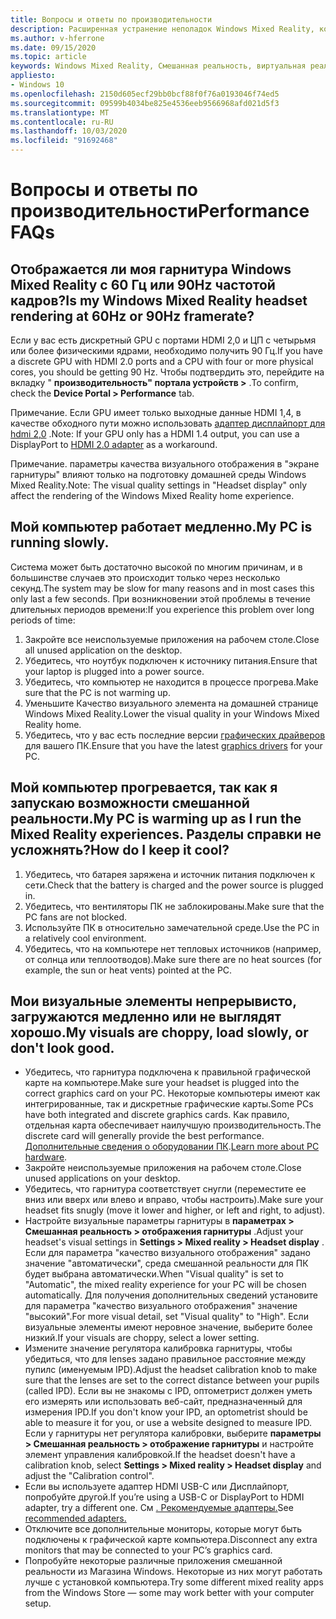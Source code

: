 ```yaml
---
title: Вопросы и ответы по производительности
description: Расширенная устранение неполадок Windows Mixed Reality, которая выходит за рамки стандартной документации по поддержке пользователей.
ms.author: v-hferrone
ms.date: 09/15/2020
ms.topic: article
keywords: Windows Mixed Reality, Смешанная реальность, виртуальная реальность, VR, MR, устранение неполадок, ошибки, Справка, поддержка, производительность
appliesto:
- Windows 10
ms.openlocfilehash: 2150d605ecf29bb0bcf88f0f76a0193046f74ed5
ms.sourcegitcommit: 09599b4034be825e4536eeb9566968afd021d5f3
ms.translationtype: MT
ms.contentlocale: ru-RU
ms.lasthandoff: 10/03/2020
ms.locfileid: "91692468"
---
```

# <a name="performance-faqs"></a><span data-ttu-id="48625-104">Вопросы и ответы по производительности</span><span class="sxs-lookup"><span data-stu-id="48625-104">Performance FAQs</span></span>

## <a name="is-my-windows-mixed-reality-headset-rendering-at-60hz-or-90hz-framerate"></a><span data-ttu-id="48625-105">Отображается ли моя гарнитура Windows Mixed Reality с 60 Гц или 90Hz частотой кадров?</span><span class="sxs-lookup"><span data-stu-id="48625-105">Is my Windows Mixed Reality headset rendering at 60Hz or 90Hz framerate?</span></span>

<span data-ttu-id="48625-106">Если у вас есть дискретный GPU с портами HDMI 2,0 и ЦП с четырьмя или более физическими ядрами, необходимо получить 90 Гц.</span><span class="sxs-lookup"><span data-stu-id="48625-106">If you have a discrete GPU with HDMI 2.0 ports and a CPU with four or more physical cores, you should be getting 90 Hz.</span></span> <span data-ttu-id="48625-107">Чтобы подтвердить это, перейдите на вкладку " **производительность" портала устройств >** .</span><span class="sxs-lookup"><span data-stu-id="48625-107">To confirm, check the **Device Portal > Performance** tab.</span></span> 

<span data-ttu-id="48625-108">Примечание. Если GPU имеет только выходные данные HDMI 1,4, в качестве обходного пути можно использовать [адаптер дисплайпорт для hdmi 2,0](recommended-adapters-for-windows-mixed-reality-capable-pcs.md) .</span><span class="sxs-lookup"><span data-stu-id="48625-108">Note: If your GPU only has a HDMI 1.4 output, you can use a DisplayPort to [HDMI 2.0 adapter](recommended-adapters-for-windows-mixed-reality-capable-pcs.md) as a workaround.</span></span> 

<span data-ttu-id="48625-109">Примечание. параметры качества визуального отображения в "экране гарнитуры" влияют только на подготовку домашней среды Windows Mixed Reality.</span><span class="sxs-lookup"><span data-stu-id="48625-109">Note: The visual quality settings in "Headset display" only affect the rendering of the Windows Mixed Reality home experience.</span></span>

## <a name="my-pc-is-running-slowly"></a><span data-ttu-id="48625-110">Мой компьютер работает медленно.</span><span class="sxs-lookup"><span data-stu-id="48625-110">My PC is running slowly.</span></span>

<span data-ttu-id="48625-111">Система может быть достаточно высокой по многим причинам, и в большинстве случаев это происходит только через несколько секунд.</span><span class="sxs-lookup"><span data-stu-id="48625-111">The system may be slow for many reasons and in most cases this only last a few seconds.</span></span> <span data-ttu-id="48625-112">При возникновении этой проблемы в течение длительных периодов времени:</span><span class="sxs-lookup"><span data-stu-id="48625-112">If you experience this problem over long periods of time:</span></span>
1. <span data-ttu-id="48625-113">Закройте все неиспользуемые приложения на рабочем столе.</span><span class="sxs-lookup"><span data-stu-id="48625-113">Close all unused application on the desktop.</span></span>
2. <span data-ttu-id="48625-114">Убедитесь, что ноутбук подключен к источнику питания.</span><span class="sxs-lookup"><span data-stu-id="48625-114">Ensure that your laptop is plugged into a power source.</span></span>
3. <span data-ttu-id="48625-115">Убедитесь, что компьютер не находится в процессе прогрева.</span><span class="sxs-lookup"><span data-stu-id="48625-115">Make sure that the PC is not warming up.</span></span>
4. <span data-ttu-id="48625-116">Уменьшите Качество визуального элемента на домашней странице Windows Mixed Reality.</span><span class="sxs-lookup"><span data-stu-id="48625-116">Lower the visual quality in your Windows Mixed Reality home.</span></span>
5. <span data-ttu-id="48625-117">Убедитесь, что у вас есть последние версии [графических драйверов](other-questions.md#my-graphics-driver-isnt-supported-im-getting-graphics-driver-failure-errors) для вашего ПК.</span><span class="sxs-lookup"><span data-stu-id="48625-117">Ensure that you have the latest [graphics drivers](other-questions.md#my-graphics-driver-isnt-supported-im-getting-graphics-driver-failure-errors) for your PC.</span></span>

## <a name="my-pc-is-warming-up-as-i-run-the-mixed-reality-experiences-how-do-i-keep-it-cool"></a><span data-ttu-id="48625-118">Мой компьютер прогревается, так как я запускаю возможности смешанной реальности.</span><span class="sxs-lookup"><span data-stu-id="48625-118">My PC is warming up as I run the Mixed Reality experiences.</span></span> <span data-ttu-id="48625-119">Разделы справки не усложнять?</span><span class="sxs-lookup"><span data-stu-id="48625-119">How do I keep it cool?</span></span>

1. <span data-ttu-id="48625-120">Убедитесь, что батарея заряжена и источник питания подключен к сети.</span><span class="sxs-lookup"><span data-stu-id="48625-120">Check that the battery is charged and the power source is plugged in.</span></span>
2. <span data-ttu-id="48625-121">Убедитесь, что вентиляторы ПК не заблокированы.</span><span class="sxs-lookup"><span data-stu-id="48625-121">Make sure that the PC fans are not blocked.</span></span>
3. <span data-ttu-id="48625-122">Используйте ПК в относительно замечательной среде.</span><span class="sxs-lookup"><span data-stu-id="48625-122">Use the PC in a relatively cool environment.</span></span>
4. <span data-ttu-id="48625-123">Убедитесь, что на компьютере нет тепловых источников (например, от солнца или теплоотводов).</span><span class="sxs-lookup"><span data-stu-id="48625-123">Make sure there are no heat sources (for example, the sun or heat vents) pointed at the PC.</span></span>

## <a name="my-visuals-are-choppy-load-slowly-or-dont-look-good"></a><span data-ttu-id="48625-124">Мои визуальные элементы непрерывисто, загружаются медленно или не выглядят хорошо.</span><span class="sxs-lookup"><span data-stu-id="48625-124">My visuals are choppy, load slowly, or don't look good.</span></span>
* <span data-ttu-id="48625-125">Убедитесь, что гарнитура подключена к правильной графической карте на компьютере.</span><span class="sxs-lookup"><span data-stu-id="48625-125">Make sure your headset is plugged into the correct graphics card on your PC.</span></span> <span data-ttu-id="48625-126">Некоторые компьютеры имеют как интегрированные, так и дискретные графические карты.</span><span class="sxs-lookup"><span data-stu-id="48625-126">Some PCs have both integrated and discrete graphics cards.</span></span> <span data-ttu-id="48625-127">Как правило, отдельная карта обеспечивает наилучшую производительность.</span><span class="sxs-lookup"><span data-stu-id="48625-127">The discrete card will generally provide the best performance.</span></span> <span data-ttu-id="48625-128">[Дополнительные сведения о оборудовании ПК](https://support.microsoft.com/en-us/help/4039260/windows-10-mixed-reality-pc-hardware-guidelines).</span><span class="sxs-lookup"><span data-stu-id="48625-128">[Learn more about PC hardware](https://support.microsoft.com/en-us/help/4039260/windows-10-mixed-reality-pc-hardware-guidelines).</span></span>
* <span data-ttu-id="48625-129">Закройте неиспользуемые приложения на рабочем столе.</span><span class="sxs-lookup"><span data-stu-id="48625-129">Close unused applications on your desktop.</span></span>
* <span data-ttu-id="48625-130">Убедитесь, что гарнитура соответствует снугли (переместите ее вниз или вверх или влево и вправо, чтобы настроить).</span><span class="sxs-lookup"><span data-stu-id="48625-130">Make sure your headset fits snugly (move it lower and higher, or left and right, to adjust).</span></span>
* <span data-ttu-id="48625-131">Настройте визуальные параметры гарнитуры в **параметрах > Смешанная реальность > отображения гарнитуры** .</span><span class="sxs-lookup"><span data-stu-id="48625-131">Adjust your headset's visual settings in **Settings > Mixed reality > Headset display** .</span></span> <span data-ttu-id="48625-132">Если для параметра "качество визуального отображения" задано значение "автоматически", среда смешанной реальности для ПК будет выбрана автоматически.</span><span class="sxs-lookup"><span data-stu-id="48625-132">When "Visual quality" is set to "Automatic", the mixed reality experience for your PC will be chosen automatically.</span></span> <span data-ttu-id="48625-133">Для получения дополнительных сведений установите для параметра "качество визуального отображения" значение "высокий".</span><span class="sxs-lookup"><span data-stu-id="48625-133">For more visual detail, set "Visual quality" to "High".</span></span> <span data-ttu-id="48625-134">Если визуальные элементы имеют неровное значение, выберите более низкий.</span><span class="sxs-lookup"><span data-stu-id="48625-134">If your visuals are choppy, select a lower setting.</span></span>
* <span data-ttu-id="48625-135">Измените значение регулятора калибровка гарнитуры, чтобы убедиться, что для lenses задано правильное расстояние между пупилс (именуемым IPD).</span><span class="sxs-lookup"><span data-stu-id="48625-135">Adjust the headset calibration knob to make sure that the lenses are set to the correct distance between your pupils (called IPD).</span></span> <span data-ttu-id="48625-136">Если вы не знакомы с IPD, оптометрист должен уметь его измерять или использовать веб-сайт, предназначенный для измерения IPD.</span><span class="sxs-lookup"><span data-stu-id="48625-136">If you don't know your IPD, an optometrist should be able to measure it for you, or use a website designed to measure IPD.</span></span> <span data-ttu-id="48625-137">Если у гарнитуры нет регулятора калибровки, выберите **параметры > Смешанная реальность > отображение гарнитуры** и настройте элемент управления калибровкой.</span><span class="sxs-lookup"><span data-stu-id="48625-137">If the headset doesn't have a calibration knob, select **Settings > Mixed reality > Headset display** and adjust the "Calibration control".</span></span>
* <span data-ttu-id="48625-138">Если вы используете адаптер HDMI USB-C или Дисплайпорт, попробуйте другой.</span><span class="sxs-lookup"><span data-stu-id="48625-138">If you’re using a USB-C or DisplayPort to HDMI adapter, try a different one.</span></span> <span data-ttu-id="48625-139">См [. Рекомендуемые адаптеры.](recommended-adapters-for-windows-mixed-reality-capable-pcs.md)</span><span class="sxs-lookup"><span data-stu-id="48625-139">See [recommended adapters.](recommended-adapters-for-windows-mixed-reality-capable-pcs.md)</span></span>
* <span data-ttu-id="48625-140">Отключите все дополнительные мониторы, которые могут быть подключены к графической карте компьютера.</span><span class="sxs-lookup"><span data-stu-id="48625-140">Disconnect any extra monitors that may be connected to your PC’s graphics card.</span></span>
* <span data-ttu-id="48625-141">Попробуйте некоторые различные приложения смешанной реальности из Магазина Windows. Некоторые из них могут работать лучше с установкой компьютера.</span><span class="sxs-lookup"><span data-stu-id="48625-141">Try some different mixed reality apps from the Windows Store — some may work better with your computer setup.</span></span>

